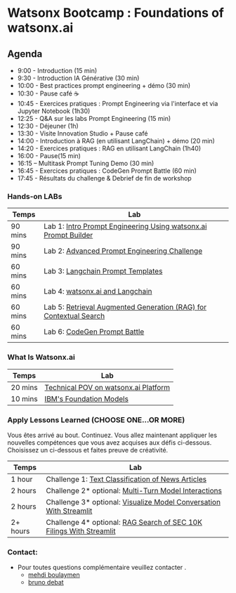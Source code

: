 # Watsonx Bootcamp : Foundations of watsonx.ai 

## Agenda


- 9:00 - Introduction (15 min)
- 9:30 - Introduction IA Générative (30 min)
- 10:00 - Best practices prompt engineering + démo (30 min)
- 10:30 - Pause café ☕️
- 10:45 - Exercices pratiques : Prompt Engineering via l'interface et via Jupyter Notebook (1h30)
- 12:25 - Q&A sur les labs Prompt Engineering (15 min)
- 12:30 - Déjeuner (1h)
- 13:30 - Visite Innovation Studio + Pause café
- 14:00 - Introduction à RAG (en utilisant LangChain) + démo (20 min)
- 14:20 - Exercices pratiques : RAG en utilisant LangChain (1h40)
- 16:00 - Pause(15 min)
- 16:15 – Multitask Prompt Tuning Demo (30 min)
- 16:45 - Exercices pratiques : CodeGen Prompt Battle (60 min)
- 17:45 - Résultats du challenge & Debrief de fin de workshop


### Hands-on LABs 
| **Temps** | **Lab**                                                                                                                               |
|-----------|---------------------------------------------------------------------------------------------------------------------------------------|
| 90 mins   | Lab 1: [Intro Prompt Engineering Using watsonx.ai Prompt Builder](./self-guided-labs/level-1/lab-01-intro-to-prompt-engineering)      |  
| 90 mins   | Lab 2: [Advanced Prompt Engineering Challenge](./self-guided-labs/level-1/lab-02-advanced-prompt-engineering)                         |  
| 60 mins   | Lab 3: [Langchain Prompt Templates](./self-guided-labs/level-1/lab-03-langchain-prompt-template)                                      | 
| 60 mins   | Lab 4: [watsonx.ai and Langchain](./self-guided-labs/level-1/lab-05-watsonxai-and-langchain)                                          | 
| 60 mins   | Lab 5: [Retrieval Augmented Generation (RAG) for Contextual Search](./self-guided-labs/level-1/lab-06-retrieval-agumented-generation) |
| 60 mins   | Lab 6: [CodeGen Prompt Battle](./self-guided-labs/level-1/lab-09-prompt-battle-code-gen) |


### What Is Watsonx.ai
| **Temps** | **Lab**  |
|-----------------|-------------------|
| 20 mins  | [Technical POV on watsonx.ai Platform](watsonxai-platform.md) | 
| 10 mins  | [IBM's Foundation Models](ibm-foundation-models.md) | 

### Apply Lessons Learned (CHOOSE ONE...OR MORE)
Vous êtes arrivé au bout.  Continuez. Vous allez maintenant appliquer les nouvelles compétences que vous avez acquises aux défis ci-dessous.  Choisissez un ci-dessous et faites preuve de créativité.     

| **Temps** | **Lab**  |
|-----------------|-------------------|
| 1  hour  | Challenge 1: [Text Classification of News Articles](./self-guided-labs/apply-lessons-learned/challenge-01) | 
| 2  hours  | Challenge 2* optional: [Multi-Turn Model Interactions](./self-guided-labs/apply-lessons-learned/challenge-02) | 
| 2  hours  | Challenge 3* optional: [Visualize Model Conversation With Streamlit](./self-guided-labs/apply-lessons-learned/challenge-03) | 
| 2+ hours  | Challenge 4* optional: [RAG Search of SEC 10K Filings With Streamlit](./self-guided-labs/apply-lessons-learned/challenge-04) | 


### Contact:
- Pour toutes questions complémentaire veuillez contacter .  
  - [mehdi boulaymen ](mailto:mehdi.boulaymen@ibm.com)
  - [bruno debat](mailto:**ellen.hoeven@ibm.com**)     
